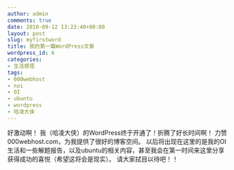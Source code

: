 ```yaml
---
author: admin
comments: true
date: 2010-09-12 13:23:40+00:00
layout: post
slug: myfirstword
title: 我的第一篇WordPress文章
wordpress_id: 6
categories:
- 生活感悟
tags:
- 000webhost
- noi
- OI
- ubuntu
- wordpress
- 哈凌大侠
---
```


好激动啊！
我（哈凌大侠）的WordPress终于开通了！折腾了好长时间啊！
力赞000webhost.com，为我提供了很好的博客空间。
以后将出现在这里的是我的OI生活和一些解题报告，以及ubuntu的相关内容，甚至我会在第一时间来这里分享获得成功的喜悦（希望这将会是现实）。
请大家拭目以待吧！！
